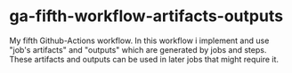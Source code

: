 # ga-fifth-workflow-artifacts-outputs
My fifth Github-Actions workflow. In this workflow i implement and use "job's artifacts" and "outputs" which are generated by jobs and steps. These artifacts and outputs can be used in later jobs that might require it. 

